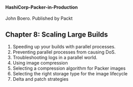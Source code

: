 #### HashiCorp-Packer-in-Production
John Boero. Published by Packt

## Chapter 8: Scaling Large Builds
1. Speeding up your builds with parallel processes. 
2. Preventing parallel processes from causing DoS. 
3. Troubleshooting logs in a parallel world. 
4. Using image compression 
5. Selecting a compression algorithm for Packer images 
6. Selecting the right storage type for the image lifecycle 
7. Delta and patch strategies 
